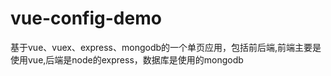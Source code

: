 # vue-config-demo
基于vue、vuex、express、mongodb的一个单页应用，包括前后端,前端主要是使用vue,后端是node的express，数据库是使用的mongodb
###
